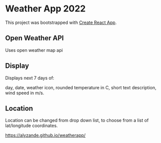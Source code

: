 # Weather App 2022

This project was bootstrapped with [Create React App](https://github.com/facebook/create-react-app).

## Open Weather API

Uses open weather map api

## Display

Displays next 7 days of:

day, date, weather icon, rounded temperature in C, short text description, wind speed in m/s. 

## Location

Location can be changed from drop down list, to choose from a list of lat/longitude coordinates. 

https://alyzande.github.io/weatherapp/